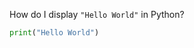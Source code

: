 <!-- | {"id": "", "tags": [], "stats": {"repetitions": 0, "interval": 1, "easiness": 1.3, "next_session": 1591912114, "last_session": 1591825714, "past_quality": "2105302", "actual_repetitions": 7}} | -->
<!-- [[FRONT]] -->
How do I display `"Hello World"` in Python?
<!-- [[BACK]] -->
```python
print("Hello World")
```
